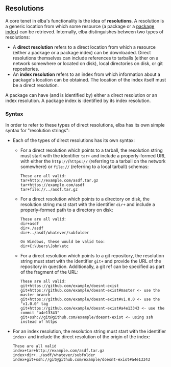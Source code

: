 ## Resolutions

A core tenet in elba's functionality is the idea of **resolutions**. A resolution is a generic location from which some resource (a package or a [package index](./indices.md)) can be retrieved. Internally, elba distinguishes between two types of resolutions:

- A **direct resolution** refers to a direct location from which a resource (either a package or a package index) can be downloaded. Direct resolutions themselves can include references to tarballs (either on a network somewhere or located on disk), local directories on disk, or git repositories.
- An **index resolution** refers to an index from which information about a package's location can be obtained. The location of the index itself must be a direct resolution.

A package can have (and is identified by) either a direct resolution or an index resolution. A package index is identified by its index resolution.

### Syntax

In order to refer to these types of direct resolutions, elba has its own simple syntax for "resolution strings":

- Each of the types of direct resolutions has its own syntax:

  - For a direct resolution which points to a tarball, the resolution string must start with the identifier `tar+` and include a properly-formed URL with either the `http://`/`https://` (referring to a tarball on the network somewhere) or `file://` (referring to a local tarball) schemas:

    ```
    These are all valid:
    tar+http://example.com/asdf.tar.gz
    tar+https://example.com/asdf
    tar+file://../asdf.tar.gz
    ```

  - For a direct resolution which points to a directory on disk, the resolution string must start with the identifier `dir+` and include a properly-formed path to a directory on disk:
  
    ```
    These are all valid:
    dir+asdf
    dir+./asdf
    dir+../asdf/whatever/subfolder

    On Windows, these would be valid too:
    dir+C:\Users\John\etc
    ```

  - For a direct resolution which points to a git repository, the resolution string must start with the identifier `git+` and provide the URL of the repository in question. Additionally, a git ref can be specified as part of the fragment of the URL:

    ```
    These are all valid:
    git+https://github.com/example/doesnt-exist
    git+https://github.com/example/doesnt-exist#master <- use the master branch
    git+https://github.com/example/doesnt-exist#v1.0.0 <- use the "v1.0.0" tag
    git+https://github.com/example/doesnt-exist#a4e13343 <- use the commit "a4e13343"
    git+ssh://git@github.com/example/doesnt-exist <- using ssh instead of https
    ```

- For an index resolution, the resolution string must start with the identifier `index+` and include the direct resolution of the origin of the index:

  ```
  These are all valid
  index+tar+http://example.com/asdf.tar.gz
  index+dir+../asdf/whatever/subfolder
  index+git+ssh://git@github.com/example/doesnt-exist#a4e13343
  ```
